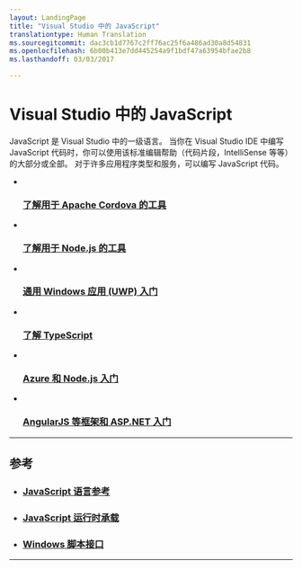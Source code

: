 ```yaml
---
layout: LandingPage
title: "Visual Studio 中的 JavaScript"
translationtype: Human Translation
ms.sourcegitcommit: dac3cb1d7767c2ff76ac25f6a486ad30a8d54831
ms.openlocfilehash: 6b00b413e7dd445254a9f1bdf47a63954bfae2b8
ms.lasthandoff: 03/03/2017

---
```

# <a name="javascript-in-visual-studio"></a>Visual Studio 中的 JavaScript

JavaScript 是 Visual Studio 中的一级语言。 当你在 Visual Studio IDE 中编写 JavaScript 代码时，你可以使用该标准编辑帮助（代码片段，IntelliSense 等等）的大部分或全部。 对于许多应用程序类型和服务，可以编写 JavaScript 代码。

<ul class="panelContent cardsFTitle">
    <li>
        <a href="https://www.visualstudio.com/vs/cordova/">
        <div class="cardSize">
            <div class="cardPadding">
                <div class="card">
                    <div class="cardImageOuter">
                        <div class="cardImage">
                            <img src="/en-us/media/common/i_learn-about.svg" alt="">
                        </div>
                    </div>
                    <div class="cardText">
                        <h3>了解用于 Apache Cordova 的工具</h3>
                    </div>
                </div>
            </div>
        </div>
        </a>
    </li>
    <li>
        <a href="https://www.visualstudio.com/vs/node-js/">
        <div class="cardSize">
            <div class="cardPadding">
                <div class="card">
                    <div class="cardImageOuter">
                        <div class="cardImage">
                            <img src="/en-us/media/common/i_learn-about.svg" alt="">
                        </div>
                    </div>
                    <div class="cardText">
                        <h3>了解用于 Node.js 的工具</h3>
                    </div>
                </div>
            </div>
        </div>
        </a>
    </li>
    <li>
        <a href="https://msdn.microsoft.com/en-us/windows/uwp/get-started/create-a-hello-world-app-js-universal">
        <div class="cardSize">
            <div class="cardPadding">
                <div class="card">
                    <div class="cardImageOuter">
                        <div class="cardImage">
                            <img src="/en-us/media/common/i_get-started.svg" alt="">
                        </div>
                    </div>
                    <div class="cardText">
                        <h3>通用 Windows 应用 (UWP) 入门</h3>
                    </div>
                </div>
            </div>
        </div>
        </a>
    </li>
    <li>
        <a href="http://www.typescriptlang.org/docs/tutorial.html">
        <div class="cardSize">
            <div class="cardPadding">
                <div class="card">
                    <div class="cardImageOuter">
                        <div class="cardImage">
                            <img src="/en-us/media/common/i_learn-about.svg" alt="">
                        </div>
                    </div>
                    <div class="cardText">
                        <h3>了解 TypeScript</h3>
                    </div>
                </div>
            </div>
        </div>
        </a>
    </li>
    <li>
        <a href="https://docs.microsoft.com/en-us/azure/app-service-web/app-service-web-nodejs-get-started">
        <div class="cardSize">
            <div class="cardPadding">
                <div class="card">
                    <div class="cardImageOuter">
                        <div class="cardImage">
                            <img src="/en-us/media/common/i_get-started.svg" alt="">
                        </div>
                    </div>
                    <div class="cardText">
                        <h3>Azure 和 Node.js 入门</h3>
                    </div>
                </div>
            </div>
        </div>
        </a>
    </li>
        <li>
        <a href="https://docs.microsoft.com/en-us/aspnet/core/client-side/angular">
        <div class="cardSize">
            <div class="cardPadding">
                <div class="card">
                    <div class="cardImageOuter">
                        <div class="cardImage">
                            <img src="/en-us/media/common/i_get-started.svg" alt="">
                        </div>
                    </div>
                    <div class="cardText">
                        <h3>AngularJS 等框架和 ASP.NET 入门</h3>
                    </div>
                </div>
            </div>
        </div>
        </a>
    </li>
</ul>

<hr>
<h2>参考</h2>

<p><ul class="panelContent cardsW">
    <li>
        <a href="https://msdn.microsoft.com/en-us/library/d1et7k7c(v=vs.94).aspx">
        <div class="cardSize">
            <div class="cardPadding">
                <div class="card">
                    <div class="cardText">
                        <h3>JavaScript 语言参考</h3>
                    </div>
                </div>
            </div>
        </div>
        </a>
    </li>
    <li>
        <a href="https://msdn.microsoft.com/en-us/library/dn249673(v=vs.94).aspx">
        <div class="cardSize">
            <div class="cardPadding">
                <div class="card">
                    <div class="cardText">
                        <h3>JavaScript 运行时承载</h3>
                    </div>
                </div>
            </div>
        </div>
        </a>
    </li>
    <li>
        <a href="https://msdn.microsoft.com/en-us/library/fdee6589(v=vs.94).aspx">
        <div class="cardSize">
            <div class="cardPadding">
                <div class="card">
                    <div class="cardText">
                        <h3>Windows 脚本接口</h3>
                    </div>
                </div>
            </div>
        </div>
        </a>
    </li>
</ul><p>

---

